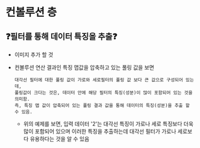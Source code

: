 # 컨볼루션 층

## ❓필터를 통해 데이터 특징을 추출❓

- 이미지 추가 할 것

- 컨볼루션 연산 결과인 특징 맵값을 압축하고 있는 풀링 값을 보면
  ```
  대각선 필터에 대한 풀링 값이 가로와 세로필터의 풀링 값 보다 큰 값으로 구성되어 있는데,
  풀링값이 크다는 것은, 데이터 안에 해당 필터의 특징(성분)이 많이 포함되어 있는 것을 의미함.
  즉, 특징 맵 값이 압축되어 있는 풀링 결과 값을 통해 데이터의 특징(성분)을 추출 할 수 있음.
  ```
  - 위의 예제를 보면, 입력 데이터 '2'는 대각선 특징이 가로나 세로 특징보다 더욱 많이 포함되어 있으며 이러한 특징을 추출하는데 대각선 필터가 가로나 세로보다 유용하다는 것을 알 수 있음
